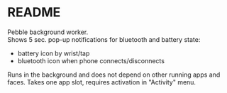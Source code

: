 # README #

Pebble background worker.  
Shows 5 sec. pop-up notifications for bluetooth and battery state:
- battery icon by wrist/tap
- bluetooth icon when phone connects/disconnects

Runs in the background and does not depend on other running apps and faces.
Takes one app slot, requires activation in "Activity" menu.